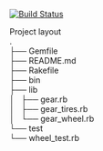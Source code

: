 [![Build Status](https://travis-ci.org/daisaja/example_ruby_project_layout.svg?branch=main)](https://travis-ci.org/daisaja/example_ruby_project_layout)

Project layout  
.  
├── Gemfile  
├── README.md  
├── Rakefile  
├── bin  
├── lib  
│   ├── gear.rb  
│   ├── gear_tires.rb  
│   └── gear_wheel.rb  
└── test  
    └── wheel_test.rb  
